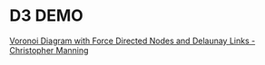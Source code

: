 D3 DEMO
=======












[Voronoi Diagram with Force Directed Nodes and Delaunay Links - Christopher Manning][demo1]




[demo1]: http://christophermanning.org/projects/voronoi-diagram-with-force-directed-nodes-and-delaunay-links/